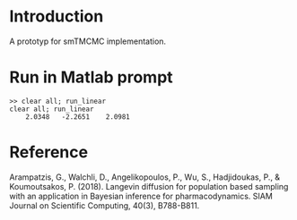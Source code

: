 # Introduction

A prototyp for smTMCMC implementation.

# Run in Matlab prompt

```
>> clear all; run_linear
clear all; run_linear
    2.0348   -2.2651    2.0981
```

# Reference

Arampatzis, G., Walchli, D., Angelikopoulos, P., Wu, S., Hadjidoukas,
P., & Koumoutsakos, P. (2018). Langevin diffusion for population based
sampling with an application in Bayesian inference for
pharmacodynamics. SIAM Journal on Scientific Computing, 40(3),
B788-B811.
